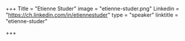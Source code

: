 +++
Title = "Etienne Studer"
image = "etienne-studer.png"
Linkedin = "https://ch.linkedin.com/in/etiennestuder"
type = "speaker"
linktitle = "etienne-studer"

+++